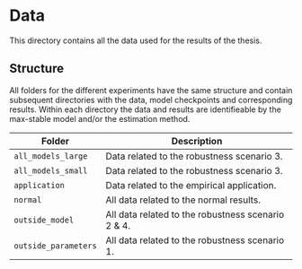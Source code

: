 # Data

This directory contains all the data used for the results of the thesis.  

## Structure

All folders for the different experiments have the same structure and contain subsequent directories with the data, model checkpoints and corresponding results. Within each directory the data and results are identifieable by the max-stable model and/or the estimation method.

| Folder | Description |
| ---- | ----------- | 
| `all_models_large` | Data related to the robustness scenario 3. |
| `all_models_small` | Data related to the robustness scenario 3. |
| `application` | Data related to the empirical application. |
| `normal` | All data related to the normal results. |
| `outside_model` | All data related to the robustness scenario 2 & 4. |
| `outside_parameters` | All data related to the robustness scenario 1. |



